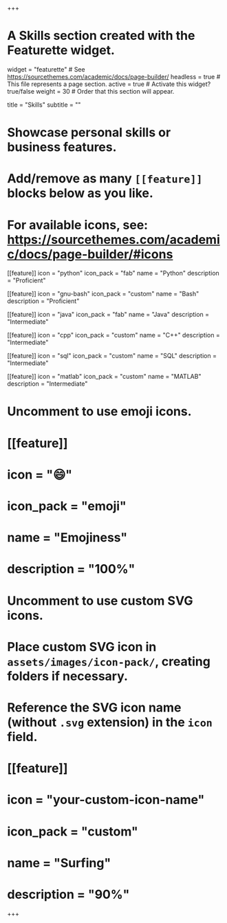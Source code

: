 +++
# A Skills section created with the Featurette widget.
widget = "featurette"  # See https://sourcethemes.com/academic/docs/page-builder/
headless = true  # This file represents a page section.
active = true  # Activate this widget? true/false
weight = 30  # Order that this section will appear.

title = "Skills"
subtitle = ""

# Showcase personal skills or business features.
# 
# Add/remove as many `[[feature]]` blocks below as you like.
# 
# For available icons, see: https://sourcethemes.com/academic/docs/page-builder/#icons

[[feature]]
  icon = "python"
  icon_pack = "fab"
  name = "Python"
  description = "Proficient" 

[[feature]]
  icon = "gnu-bash"
  icon_pack = "custom"
  name = "Bash"
  description = "Proficient"

[[feature]]
  icon = "java"
  icon_pack = "fab"
  name = "Java"
  description = "Intermediate"

[[feature]]
  icon = "cpp"
  icon_pack = "custom"
  name = "C++"
  description = "Intermediate" 

[[feature]]
  icon = "sql"
  icon_pack = "custom"
  name = "SQL"
  description = "Intermediate"


[[feature]]
  icon = "matlab"
  icon_pack = "custom"
  name = "MATLAB"
  description = "Intermediate"

# Uncomment to use emoji icons.
# [[feature]]
#  icon = ":smile:"
#  icon_pack = "emoji"
#  name = "Emojiness"
#  description = "100%"  

# Uncomment to use custom SVG icons.
# Place custom SVG icon in `assets/images/icon-pack/`, creating folders if necessary.
# Reference the SVG icon name (without `.svg` extension) in the `icon` field.
# [[feature]]
#  icon = "your-custom-icon-name"
#  icon_pack = "custom"
#  name = "Surfing"
#  description = "90%"

+++
